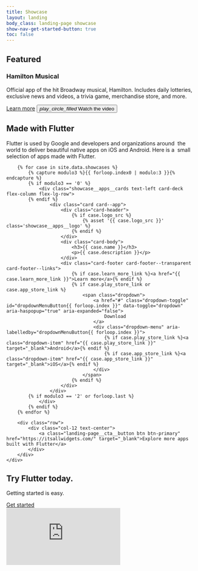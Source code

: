 ```yaml
---
title: Showcase
layout: landing
body_class: landing-page showcase
show-nav-get-started-button: true
toc: false
---
```


<section class="landing-page__hero showcase__carousel">
    <div class="showcase__carousel__slide" style="background-image: url('{% asset 'showcase/hero-hamilton.jpg' @path %}') ">
        <div class="container">
            <div class="row">
                <div class="col-md-7 offset-md-5 col-lg-5 offset-lg-6 col-xl-4 offset-xl-7">
                    <div class="card card--app">
                        <div class="card-body">
                            <h2 class="card-category">Featured</h2>
                            <h3>Hamilton Musical</h3>
                            <p>
                            Official app of the hit Broadway musical, Hamilton. Includes daily lotteries,  exclusive news and
                            videos, a trivia game, merchandise store, and more.
                            </p>
                        </div>
                        <div class="card-footer card-footer--transparent card-footer--links">
                            <a class="btn btn-link" href="https://blog.goposse.com/rise-up-the-story-of-how-the-hamilton-app-uses-flutter-to-do-more-for-its-fans-1d9cd76f95f1" target="_blank">Learn more</a>
                            <button class="btn btn-link btn-icon d-inline-flex" type="button" data-toggle="modal" data-target="#videoModal"><i class="material-icons">play_circle_filled</i> Watch the video</button>
                        </div>
                    </div>
                </div>
            </div>
        </div>
    </div>
</section>

<section class="showcase__apps card text-center">
    <div class="card-body">
        <div class="row">
            <div class="col-lg-6 offset-lg-3">
                <h2>Made with Flutter</h2>
                <p>
                Flutter is used by Google and developers and organizations around  the world to deliver beautiful native apps on
                iOS and Android. Here is a  small selection of apps made with Flutter. 
                </p>
            </div>
        </div>
        
        {% for case in site.data.showcases %}
            {% capture modulo3 %}{{ forloop.index0 | modulo:3 }}{% endcapture %}
            {% if modulo3 == '0' %}
                <div class="showcase__apps__cards text-left card-deck flex-column flex-lg-row">
            {% endif %}
                    <div class="card card--app">
                        <div class="card-header">
                            {% if case.logo_src %}
                                {% asset '{{ case.logo_src }}' class='showcase__apps__logo' %}
                            {% endif %}
                        </div>
                        <div class="card-body">
                            <h3>{{ case.name }}</h3>
                            <p>{{ case.description }}</p>
                        </div>
                        <div class="card-footer card-footer--transparent card-footer--links">
                            {% if case.learn_more_link %}<a href="{{ case.learn_more_link }}">Learn more</a>{% endif %}
                            {% if case.play_store_link or case.app_store_link %}
                                <span class="dropdown">
                                    <a href="#" class="dropdown-toggle" id="dropdownMenuButton{{ forloop.index }}" data-toggle="dropdown" aria-haspopup="true" aria-expanded="false">
                                        Download
                                    </a>
                                    <div class="dropdown-menu" aria-labelledby="dropdownMenuButton{{ forloop.index }}">
                                        {% if case.play_store_link %}<a class="dropdown-item" href="{{ case.play_store_link }}" target="_blank">Android</a>{% endif %}
                                        {% if case.app_store_link %}<a class="dropdown-item" href="{{ case.app_store_link }}" target="_blank">iOS</a>{% endif %}
                                    </div>
                                </span>
                            {% endif %}
                        </div>
                    </div>
            {% if modulo3 == '2' or forloop.last %}
                </div>
            {% endif %}
        {% endfor %}
        
        <div class="row">
            <div class="col-12 text-center">
                <a class="landing-page__cta__button btn btn-primary" href="https://itsallwidgets.com/" target="_blank">Explore more apps built with Flutter</a>
            </div>
        </div>
    </div>
</section>

<section class="landing-page__cta card text-center">
    <div class="card-body">
        <h2 class="landing-page__cta__headline">Try Flutter today.</h2>
        <p class="landing-page__cta__body">Getting started is easy.</p>
        <a class="landing-page__cta__button btn btn-primary btn-cta" href="/get-started/install">Get started</a>
    </div>
</section>

<!-- Featured App Modal -->
<div class="modal fade" id="videoModal" tabindex="-1" role="dialog" aria-hidden="true">
  <div class="modal-dialog modal-dialog-centered modal-lg" role="document">
    <div class="modal-content">
      <div class="modal-body">
        <div class="embedded-video-wrapper">
            <iframe class="embedded-video-wrapper__frame" width="auto" height="auto" src="https://www.youtube.com/embed/kfd-oLypqFI?cc_lang_pref=en&cc_load_policy=1" frameborder="0" allow="autoplay; encrypted-media" allowfullscreen></iframe>
        </div>
      </div>
    </div>
  </div>
</div>
